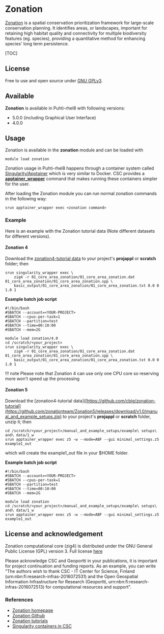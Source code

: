 # Zonation

[Zonation](https://www.syke.fi/zonation) is a spatial conservation prioritization framework for large-scale conservation planning. It identifies areas, or landscapes, important for retaining high habitat quality and connectivity for multiple biodiversity features (eg. species), providing a quantitative method for enhancing species' long term persistence.

[TOC]

## License

Free to use and open source under [GNU GPLv3](https://www.gnu.org/licenses/gpl-3.0.html).

## Available

__Zonation__ is available in Puhti-rhel8 with following versions:

* 5.0.0 (including Graphical User Interface)
* 4.0.0

## Usage

Zonation is available in the __zonation__ module and can be loaded with

`module load zonation`

Zonation usage in Puhti-rhel8 happens through a container system called [Singularity/Apptainer](https://sylabs.io/docs/) which is very similar to Docker. CSC provides a [__apptainer_wrapper__](../computing/containers/run-existing.md) command that makes running these containers simpler for the user. 

After loading the Zonation module you can run normal zonation commands in the following way:

```
srun apptainer_wrapper exec <zonation command>
```

### Example

Here is an example with the Zonation tutorial data (Note different datasets for different versions).

#### Zonation 4

Download the [zonation4-tutorial data](https://github.com/cbig/zonation-tutorial) to your project's __projappl__ or __scratch__ folder; then

```
srun singularity_wrapper exec \
    zig4 -r 01_core_area_zonation/01_core_area_zonation.dat 01_core_area_zonation/01_core_area_zonation.spp \
    basic_output/01_core_area_zonation/01_core_area_zonation.txt 0.0 0 1.0 1
```
**Example batch job script**

```
#!/bin/bash
#SBATCH --account=<YOUR-PROJECT>
#SBATCH --cpus-per-task=1
#SBATCH --partition=test
#SBATCH --time=00:10:00
#SBATCH --mem=2G

module load zonation/4.0
cd /scratch/<your_project>
srun singularity_wrapper exec \
    zig4 -r 01_core_area_zonation/01_core_area_zonation.dat 01_core_area_zonation/01_core_area_zonation.spp \
    basic_output/01_core_area_zonation/01_core_area_zonation.txt 0.0 0 1.0 1
```


!!! note
    Please note that Zonation 4 can use only one CPU core so reserving more won't speed up the processing
    
#### Zonation 5

Download the [zonation4-tutorial data]([https://github.com/cbig/zonation-tutorial](https://github.com/zonationteam/Zonation5/releases/download/v1.0/manual_and_example_setups.zip) to your project's __projappl__ or __scratch__ folder, unzip it; then

```
cd /scratch/<your_project>/manual_and_example_setups/example\ setups\ and\ data/1_w
srun apptainer_wrapper exec z5 -w --mode=ABF --gui minimal_settings.z5 example1_out
```
which will create the example1_out file in your $HOME folder.

**Example batch job script**

```
#!/bin/bash
#SBATCH --account=<YOUR-PROJECT>
#SBATCH --cpus-per-task=1
#SBATCH --partition=test
#SBATCH --time=00:10:00
#SBATCH --mem=2G

module load zonation
cd /scratch/<your_project>/manual_and_example_setups/example\ setups\ and\ data/1_w
srun apptainer_wrapper exec z5 -w --mode=ABF --gui minimal_settings.z5 example1_out
```

## License and acknowledgement

Zonation computational core (zig4) is distributed under the GNU General Public License (GPL) version 3. Full license [here](https://github.com/cbig/zonation-core/blob/master/LICENSE)

Please acknowledge CSC and Geoportti in your publications, it is important for project continuation and funding reports.
As an example, you can write "The authors wish to thank CSC - IT Center for Science, Finland (urn:nbn:fi:research-infras-2016072531) and the Open Geospatial Information Infrastructure for Research (Geoportti, urn:nbn:fi:research-infras-2016072513) for computational resources and support".

### References

* [Zonation homepage](https://www.syke.fi/zonation)
* [Zonation Github](https://github.com/cbig/zonation-core)
* [Zonation tutorials](https://github.com/cbig/zonation-tutorial)
* [Singularity containers in CSC](../computing/containers/run-existing.md)



